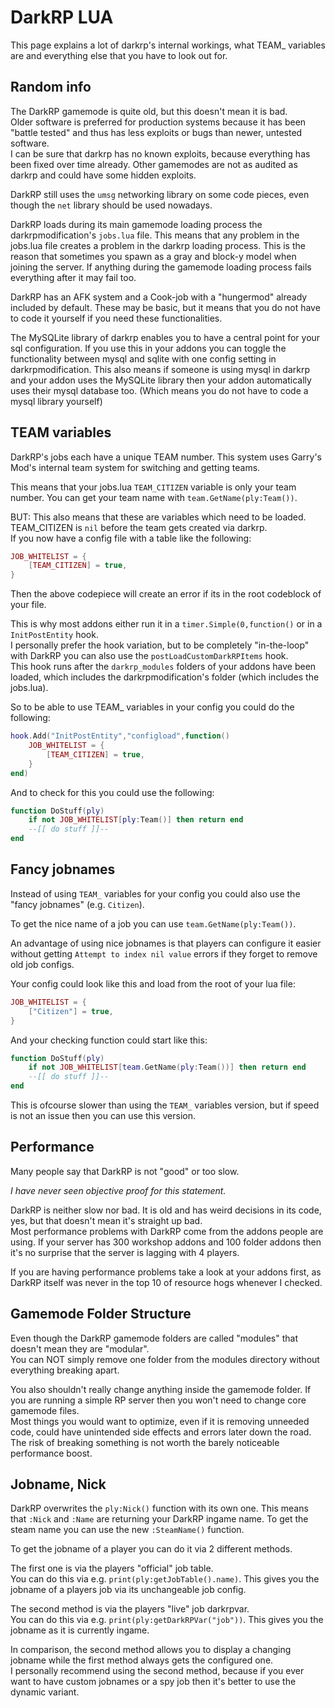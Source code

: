 # DarkRP LUA

This page explains a lot of darkrp's internal workings, what TEAM_ variables are and everything else that you have to look out for.

## Random info

The DarkRP gamemode is quite old, but this doesn't mean it is bad.  
Older software is preferred for production systems because it has been "battle tested" and thus has less exploits or bugs than newer, untested software.  
I can be sure that darkrp has no known exploits, because everything has been fixed over time already. Other gamemodes are not as audited as darkrp and could have some hidden exploits.

DarkRP still uses the `umsg` networking library on some code pieces, even though the `net` library should be used nowadays.

DarkRP loads during its main gamemode loading process the darkrpmodification's `jobs.lua` file. This means that any problem in the jobs.lua file creates a problem in the darkrp loading process. This is the reason that sometimes you spawn as a gray and block-y model when joining the server. If anything during the gamemode loading process fails everything after it may fail too.

DarkRP has an AFK system and a Cook-job with a "hungermod" already included by default. These may be basic, but it means that you do not have to code it yourself if you need these functionalities.

The MySQLite library of darkrp enables you to have a central point for your sql configuration. If you use this in your addons you can toggle the functionality between mysql and sqlite with one config setting in darkrpmodification.
This also means if someone is using mysql in darkrp and your addon uses the MySQLite library then your addon automatically uses their mysql database too. (Which means you do not have to code a mysql library yourself)


## TEAM variables

DarkRP's jobs each have a unique TEAM number. This system uses Garry's Mod's internal team system for switching and getting teams.

This means that your jobs.lua `TEAM_CITIZEN` variable is only your team number. You can get your team name with `team.GetName(ply:Team())`.

BUT: This also means that these are variables which need to be loaded. TEAM_CITIZEN is `nil` before the team gets created via darkrp.  
If you now have a config file with a table like the following:

```lua
JOB_WHITELIST = {
    [TEAM_CITIZEN] = true,
}
```

Then the above codepiece will create an error if its in the root codeblock of your file.  

This is why most addons either run it in a `timer.Simple(0,function()` or in a `InitPostEntity` hook.  
I personally prefer the hook variation, but to be completely "in-the-loop" with DarkRP you can also use the `postLoadCustomDarkRPItems` hook.  
This hook runs after the `darkrp_modules` folders of your addons have been loaded, which includes the darkrpmodification's folder (which includes the jobs.lua).

So to be able to use TEAM_ variables in your config you could do the following:

```lua
hook.Add("InitPostEntity","configload",function()
    JOB_WHITELIST = {
        [TEAM_CITIZEN] = true,
    }
end)
```

And to check for this you could use the following:

```lua
function DoStuff(ply)
    if not JOB_WHITELIST[ply:Team()] then return end
    --[[ do stuff ]]--
end
```


## Fancy jobnames

Instead of using `TEAM_` variables for your config you could also use the "fancy jobnames" (e.g. `Citizen`).

To get the nice name of a job you can use `team.GetName(ply:Team())`.

An advantage of using nice jobnames is that players can configure it easier without getting `Attempt to index nil value` errors if they forget to remove old job configs.

Your config could look like this and load from the root of your lua file:

```lua
JOB_WHITELIST = {
    ["Citizen"] = true,
}
```

And your checking function could start like this:

```lua
function DoStuff(ply)
    if not JOB_WHITELIST[team.GetName(ply:Team())] then return end
    --[[ do stuff ]]--
end
```

This is ofcourse slower than using the `TEAM_` variables version, but if speed is not an issue then you can use this version.


## Performance

Many people say that DarkRP is not "good" or too slow.  

*I have never seen objective proof for this statement.*

DarkRP is neither slow nor bad. It is old and has weird decisions in its code, yes, but that doesn't mean it's straight up bad.  
Most performance problems with DarkRP come from the addons people are using. If your server has 300 workshop addons and 100 folder addons then it's no surprise that the server is lagging with 4 players.

If you are having performance problems take a look at your addons first, as DarkRP itself was never in the top 10 of resource hogs whenever I checked.


## Gamemode Folder Structure

Even though the DarkRP gamemode folders are called "modules" that doesn't mean they are "modular".  
You can NOT simply remove one folder from the modules directory without everything breaking apart.  

You also shouldn't really change anything inside the gamemode folder. If you are running a simple RP server then you won't need to change core gamemode files.  
Most things you would want to optimize, even if it is removing unneeded code, could have unintended side effects and errors later down the road. The risk of breaking something is not worth the barely noticeable performance boost.


## Jobname, Nick

DarkRP overwrites the `ply:Nick()` function with its own one. This means that `:Nick` and `:Name` are returning your DarkRP ingame name. To get the steam name you can use the new `:SteamName()` function.

To get the jobname of a player you can do it via 2 different methods.

The first one is via the players "official" job table.  
You can do this via e.g. `print(ply:getJobTable().name)`. This gives you the jobname of a players job via its unchangeable job config.  

The second method is via the players "live" job darkrpvar.  
You can do this via e.g. `print(ply:getDarkRPVar("job"))`. This gives you the jobname as it is currently ingame.

In comparison, the second method allows you to display a changing jobname while the first method always gets the configured one.  
I personally recommend using the second method, because if you ever want to have custom jobnames or a spy job then it's better to use the dynamic variant.
